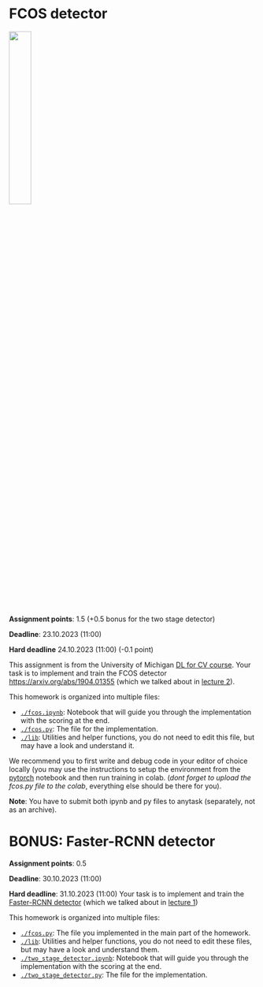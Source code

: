 # FCOS detector

<img src="./person.png" style="width: 30%;">

**Assignment points**: 1.5 (+0.5 bonus for the two stage detector)

**Deadline**: 23.10.2023 (11:00)

**Hard deadline** 24.10.2023 (11:00) (-0.1 point)

This assignment is from the University of Michigan [DL for CV course](https://web.eecs.umich.edu/~justincj/teaching/eecs498/WI2022/). Your task is to implement and train the FCOS detector https://arxiv.org/abs/1904.01355 (which we talked about in [lecture 2](../DL_2CV_04objectdetection_lec02.pdf)).

This homework is organized into multiple files:

- [`./fcos.ipynb`](./fcos.ipynb):  Notebook that will guide you through the implementation with the scoring at the end.
- [`./fcos.py`](./fcos.py): The file for the implementation.
- [`./lib`](./lib): Utilities and helper functions, you do not need to edit this file, but may have a look and understand it.

We recommend you to first write and debug code in your editor of choice locally (you may use the instructions to setup the environment from the [pytorch](../../week01-intro/pytorch.ipynb) notebook and then run training in colab. (*dont forget to upload the fcos.py file to the colab*, everything else should be there for you).

**Note**: You have to submit both ipynb and py files to anytask (separately, not as an archive).

# BONUS: Faster-RCNN detector

**Assignment points**: 0.5

**Deadline**: 30.10.2023 (11:00)

**Hard deadline**: 31.10.2023 (11:00)
Your task is to implement and train the [Faster-RCNN detector](https://arxiv.org/abs/1506.01497) (which we talked about in [lecture 1](../../week02-detection/DL_2CV_04objectdetection_lec01.pdf))

This homework is organized into multiple files:
- [`./fcos.py`](./fcos.py): The file you implemented in the main part of the homework.
- [`./lib`](./lib): Utilities and helper functions, you do not need to edit these files, but may have a look and understand them.
- [`./two_stage_detector.ipynb`](./two_stage_detector.ipynb):  Notebook that will guide you through the implementation with the scoring at the end.
- [`./two_stage_detector.py`](./two_stage_detector.py):  The file for the implementation.
